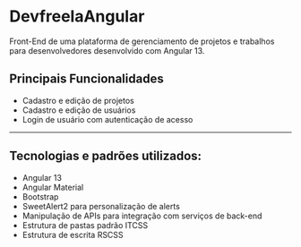 # DevfreelaAngular

Front-End de uma plataforma de gerenciamento de projetos e trabalhos para desenvolvedores desenvolvido com Angular 13.

## Principais Funcionalidades

- Cadastro e edição de projetos
- Cadastro e edição de usuários
- Login de usuário com autenticação de acesso

---

## Tecnologias e padrões utilizados:

- Angular 13
- Angular Material
- Bootstrap
- SweetAlert2 para personalização de alerts
- Manipulação de APIs para integração com serviços de back-end
- Estrutura de pastas padrão ITCSS
- Estrutura de escrita RSCSS
